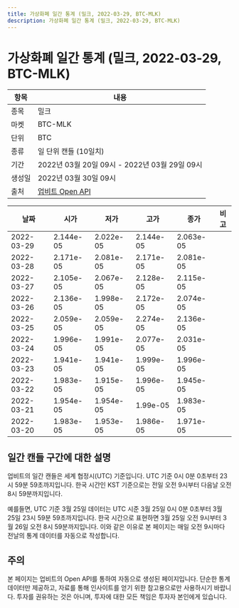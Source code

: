 ```yaml
---
title: 가상화폐 일간 통계 (밀크, 2022-03-29, BTC-MLK)
description: 가상화폐 일간 통계 (밀크, 2022-03-29, BTC-MLK)
---
```


가상화폐 일간 통계 (밀크, 2022-03-29, BTC-MLK)
===

|항목|내용|
|--|--|
|종목|밀크|
|마켓|BTC-MLK|
|단위|BTC|
|종류|일 단위 캔들 (10일치)|
|기간|2022년 03월 20일 09시 - 2022년 03월 29일 09시|
|생성일|2022년 03월 30일 09시|
|출처|[업비트 Open API](https://docs.upbit.com)|


|날짜|시가|저가|고가|종가|비고|
|--|--|--|--|--|--|
|2022-03-29|2.144e-05|2.022e-05|2.144e-05|2.063e-05|    |
|2022-03-28|2.171e-05|2.081e-05|2.171e-05|2.081e-05|    |
|2022-03-27|2.105e-05|2.067e-05|2.128e-05|2.115e-05|    |
|2022-03-26|2.136e-05|1.998e-05|2.172e-05|2.074e-05|    |
|2022-03-25|2.059e-05|2.059e-05|2.274e-05|2.136e-05|    |
|2022-03-24|1.996e-05|1.991e-05|2.077e-05|2.031e-05|    |
|2022-03-23|1.941e-05|1.941e-05|1.999e-05|1.996e-05|    |
|2022-03-22|1.983e-05|1.915e-05|1.996e-05|1.945e-05|    |
|2022-03-21|1.954e-05|1.954e-05|1.99e-05|1.983e-05|    |
|2022-03-20|1.983e-05|1.953e-05|1.986e-05|1.971e-05|    |


일간 캔들 구간에 대한 설명
---


업비트의 일간 캔들은 세계 협정시(UTC) 기준입니다. 
UTC 기준 0시 0분 0초부터 23시 59분 59초까지입니다. 
한국 시간인 KST 기준으로는 전일 오전 9시부터 다음날 오전 8시 59분까지입니다. 


예를들면, UTC 기준 3월 25일 데이터는 UTC 시준 3월 25일 0시 0분 0초부터 3월 25일 23시 59분 59초까지입니다. 
한국 시간으로 표현하면 3월 25일 오전 9시부터 3월 26일 오전 8시 59분까지입니다. 
이와 같은 이유로 본 페이지는 매일 오전 9시마다 전날의 통계 데이터를 자동으로 작성합니다. 


주의
---


본 페이지는 업비트의 Open API를 통하여 자동으로 생성된 페이지입니다. 
단순한 통계 데이터만 제공하고, 자료를 통해 인사이트를 얻기 위한 참고용으로만 사용하시기 바랍니다. 
투자를 권유하는 것은 아니며, 투자에 대한 모든 책임은 투자자 본인에게 있습니다. 
